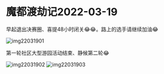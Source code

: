 # 魔都渡劫记2022-03-19

早起退出决赛圈、喜提48小时闭关😂😂。路上的选手请继续加油😂

<img decoding="async" src="https://i0.wp.com/s2.loli.net/2022/04/30/2VyBtkdhPzK3RA9.jpg?w=640&#038;ssl=1" alt="img22031901" data-recalc-dims="1" />

第一轮社区大型游园活动结束、静候第二轮😂

<img decoding="async" src="https://i0.wp.com/s2.loli.net/2022/04/30/QRt5enU9dw4CIVp.jpg?w=640&#038;ssl=1" alt="img22031902" data-recalc-dims="1" />
<img decoding="async" src="https://i0.wp.com/s2.loli.net/2022/04/30/6V7gsArkWLJQvCS.jpg?w=640&#038;ssl=1" alt="img22031903" data-recalc-dims="1" />

